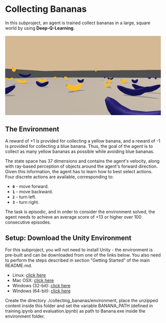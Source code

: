 # Collecting Bananas

In this subproject, an agent is trained collect bananas in a large, square world by using 
__Deep-Q-Learning__.  
<br>
![Trained Agent](images/collecting_bananas.gif)
<br>

## The Environment

A reward of +1 is provided for collecting a yellow banana, and a reward of -1 is provided for collecting a blue banana. 
Thus, the goal of the agent is to collect as many yellow bananas as possible while avoiding blue bananas.

The state space has 37 dimensions and contains the agent's velocity, along with ray-based perception of objects around 
the agent's forward direction. Given this information, the agent has to learn how to best select actions. Four discrete
 actions are available, corresponding to:

- **`0`** - move forward.  
- **`1`** - move backward.  
- **`2`** - turn left.  
- **`3`** - turn right.  

The task is episodic, and in order to consider the environment solved, the agent needs to achieve an average score of 
+13 or higher over 100 consecutive episodes.

## Setup: Download the Unity Environment
For this subproject, you will not need to install Unity - the environment is pre-built and can be downloaded from one of 
the links below. You also need to perform the steps described in section "Getting Started" of the main README.md.

- Linux: [click here](https://s3-us-west-1.amazonaws.com/udacity-drlnd/P1/Banana/Banana_Linux.zip)
- Mac OSX: [click here](https://s3-us-west-1.amazonaws.com/udacity-drlnd/P1/Banana/Banana.app.zip)
- Windows (32-bit): [click here](https://s3-us-west-1.amazonaws.com/udacity-drlnd/P1/Banana/Banana_Windows_x86.zip)
- Windows (64-bit): [click here](https://s3-us-west-1.amazonaws.com/udacity-drlnd/P1/Banana/Banana_Windows_x86_64.zip)

Create the directory ./collecting_bananas/environment, place the unzipped content inside this folder and set the 
variable BANANA_PATH (defined in training.ipynb and evaluation.ipynb) as path to Banana.exe inside the environment 
folder.